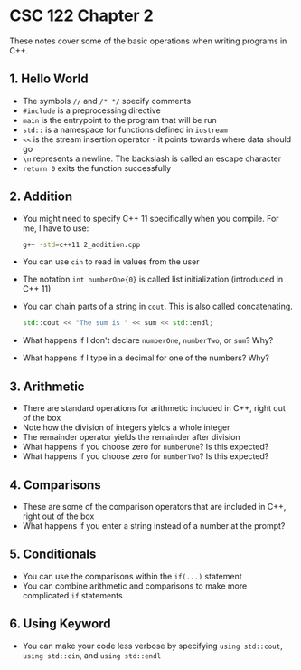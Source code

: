 # CSC 122 Chapter 2

These notes cover some of the basic operations when writing programs in C++.

## 1. Hello World

* The symbols `//` and `/* */` specify comments
* `#include` is a preprocessing directive
* `main` is the entrypoint to the program that will be run
* `std::` is a namespace for functions defined in `iostream`
* `<<` is the stream insertion operator - it points towards where data should go
* `\n` represents a newline. The backslash is called an escape character
* `return 0` exits the function successfully

## 2. Addition

* You might need to specify C++ 11 specifically when you compile. For me, I have to use:

  ```bash
  g++ -std=c++11 2_addition.cpp
  ```

* You can use `cin` to read in values from the user
* The notation `int numberOne{0}` is called list initialization (introduced in C++ 11)
* You can chain parts of a string in `cout`. This is also called concatenating.

  ```cpp
  std::cout << "The sum is " << sum << std::endl;
  ```

* What happens if I don't declare `numberOne`, `numberTwo`, or `sum`? Why?
* What happens if I type in a decimal for one of the numbers? Why?

## 3. Arithmetic

* There are standard operations for arithmetic included in C++, right out of the box
* Note how the division of integers yields a whole integer
* The remainder operator yields the remainder after division
* What happens if you choose zero for `numberOne`? Is this expected?
* What happens if you choose zero for `numberTwo`? Is this expected?

## 4. Comparisons

* These are some of the comparison operators that are included in C++, right out of the box
* What happens if you enter a string instead of a number at the prompt?

## 5. Conditionals

* You can use the comparisons within the `if(...)` statement
* You can combine arithmetic and comparisons to make more complicated `if` statements

## 6. Using Keyword

* You can make your code less verbose by specifying `using std::cout`, `using std::cin`, and `using std::endl`
